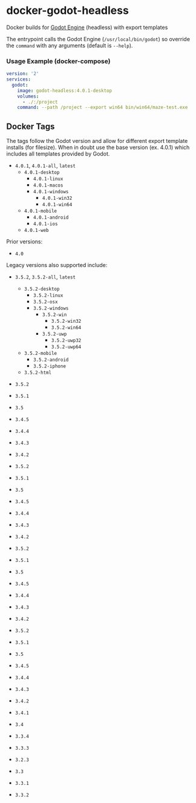 # docker-godot-headless

Docker builds for [Godot Engine](https://godotengine.org/) (headless) with export templates

The entrypoint calls the Godot Engine (`/usr/local/bin/godot`) so override the `command` with any arguments (default is `--help`).

### Usage Example (docker-compose)

```yaml
version: '2'
services:
  godot:
    image: godot-headless:4.0.1-desktop
    volumes:
      - ./:/project
    command: --path /project --export win64 bin/win64/maze-test.exe
```

## Docker Tags

The tags follow the Godot version and allow for different export template installs (for filesize). When in doubt use the base version (ex. 4.0.1) which includes all templates provided by Godot.

- `4.0.1`, `4.0.1-all`, `latest`
  - `4.0.1-desktop`
    - `4.0.1-linux`
    - `4.0.1-macos`
    - `4.0.1-windows`
      - `4.0.1-win32`
      - `4.0.1-win64`
  - `4.0.1-mobile`
    - `4.0.1-android`
    - `4.0.1-ios`
  - `4.0.1-web`

Prior versions:

- `4.0`

Legacy versions also supported include:

- `3.5.2`, `3.5.2-all`, `latest`
  - `3.5.2-desktop`
    - `3.5.2-linux`
    - `3.5.2-osx`
    - `3.5.2-windows`
      - `3.5.2-win`
        - `3.5.2-win32`
        - `3.5.2-win64`
      - `3.5.2-uwp`
        - `3.5.2-uwp32`
        - `3.5.2-uwp64`
  - `3.5.2-mobile`
    - `3.5.2-android`
    - `3.5.2-iphone`
  - `3.5.2-html`

- `3.5.2`
- `3.5.1`
- `3.5`
- `3.4.5`
- `3.4.4`
- `3.4.3`
- `3.4.2`
- `3.5.2`
- `3.5.1`
- `3.5`
- `3.4.5`
- `3.4.4`
- `3.4.3`
- `3.4.2`
- `3.5.2`
- `3.5.1`
- `3.5`
- `3.4.5`
- `3.4.4`
- `3.4.3`
- `3.4.2`
- `3.5.2`
- `3.5.1`
- `3.5`
- `3.4.5`
- `3.4.4`
- `3.4.3`
- `3.4.2`
- `3.4.1`
- `3.4`
- `3.3.4`
- `3.3.3`
- `3.2.3`
- `3.3`
- `3.3.1`
- `3.3.2`